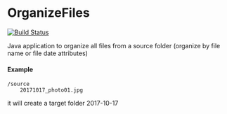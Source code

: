 # OrganizeFiles

[![Build Status](https://travis-ci.org/sfragata/OrganizeFiles.svg?branch=master)](https://travis-ci.org/sfragata/OrganizeFiles)

Java application to organize all files from a source folder (organize by file name or file date attributes)

#### Example
```
/source
    20171017_photo01.jpg
```
it will create a target folder 2017-10-17


